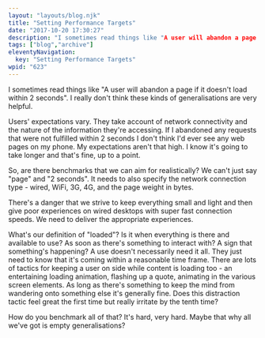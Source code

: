 ```yaml
---
layout: "layouts/blog.njk"
title: "Setting Performance Targets"
date: "2017-10-20 17:30:27"
description: "I sometimes read things like "A user will abandon a page if it doesn't load within 2 seconds""
tags: ["blog","archive"]
eleventyNavigation:
  key: "Setting Performance Targets"
wpid: "623"
---
```

I sometimes read things like "A user will abandon a page if it doesn't load within 2 seconds". I really don't think these kinds of generalisations are very helpful.

Users' expectations vary. They take account of network connectivity and the nature of the information they're accessing. If I abandoned any requests that were not fulfilled within 2 seconds I don't think I'd ever see any web pages on my phone. My expectations aren't that high. I know it's going to take longer and that's fine, up to a point.

So, are there benchmarks that we can aim for realistically? We can't just say "page" and "2 seconds". It needs to also specify the network connection type - wired, WiFi, 3G, 4G, and the page weight in bytes.

There's a danger that we strive to keep everything small and light and then give poor experiences on wired desktops with super fast connection speeds. We need to deliver the appropriate experiences.

What's our definition of "loaded"? Is it when everything is there and available to use? As soon as there's something to interact with? A sign that something's happening? A use doesn't necessarily need it all. They just need to know that it's coming within a reasonable time frame. There are lots of tactics for keeping a user on side while content is loading too - an entertaining loading animation, flashing up a quote, animating in the various screen elements. As long as there's something to keep the mind from wandering onto something else it's generally fine. Does this distraction tactic feel great the first time but really irritate by the tenth time?

How do you benchmark all of that? It's hard, very hard. Maybe that why all we've got is empty generalisations?
